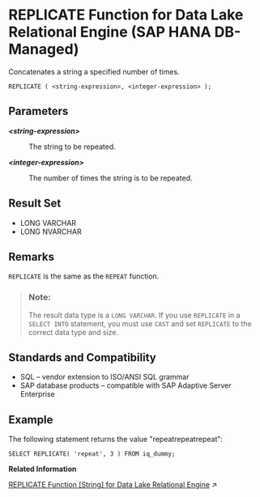 <!-- loio1cb52e270b6c4ce4bc6ed9a00e09af0f -->

# REPLICATE Function for Data Lake Relational Engine \(SAP HANA DB-Managed\)

Concatenates a string a specified number of times.



```
REPLICATE ( <string-expression>, <integer-expression> );
```



<a name="loio1cb52e270b6c4ce4bc6ed9a00e09af0f__section_lmm_5n3_wrb"/>

## Parameters


<dl>
<dt><b>

*<string-expression\>*

</b></dt>
<dd>

The string to be repeated.



</dd><dt><b>

*<integer-expression\>*

</b></dt>
<dd>

The number of times the string is to be repeated.



</dd>
</dl>



<a name="loio1cb52e270b6c4ce4bc6ed9a00e09af0f__section_lwn_5c5_vrb"/>

## Result Set

-   LONG VARCHAR
-   LONG NVARCHAR



<a name="loio1cb52e270b6c4ce4bc6ed9a00e09af0f__section_rqg_vc5_vrb"/>

## Remarks

`REPLICATE` is the same as the `REPEAT` function.

> ### Note:  
> The result data type is a `LONG VARCHAR`. If you use `REPLICATE` in a `SELECT INTO` statement, you must use `CAST` and set `REPLICATE` to the correct data type and size.



<a name="loio1cb52e270b6c4ce4bc6ed9a00e09af0f__section_q3t_vc5_vrb"/>

## Standards and Compatibility

-   SQL – vendor extension to ISO/ANSI SQL grammar
-   SAP database products – compatible with SAP Adaptive Server Enterprise



<a name="loio1cb52e270b6c4ce4bc6ed9a00e09af0f__section_cfj_wc5_vrb"/>

## Example

The following statement returns the value "repeatrepeatrepeat":

```
SELECT REPLICATE( 'repeat', 3 ) FROM iq_dummy;
```

**Related Information**  


[REPLICATE Function \[String\] for Data Lake Relational Engine](https://help.sap.com/viewer/19b3964099384f178ad08f2d348232a9/2024_1_QRC/en-US/a57a156384f2101597df9d785635d3b0.html "Concatenates a string a specified number of times.") :arrow_upper_right:

